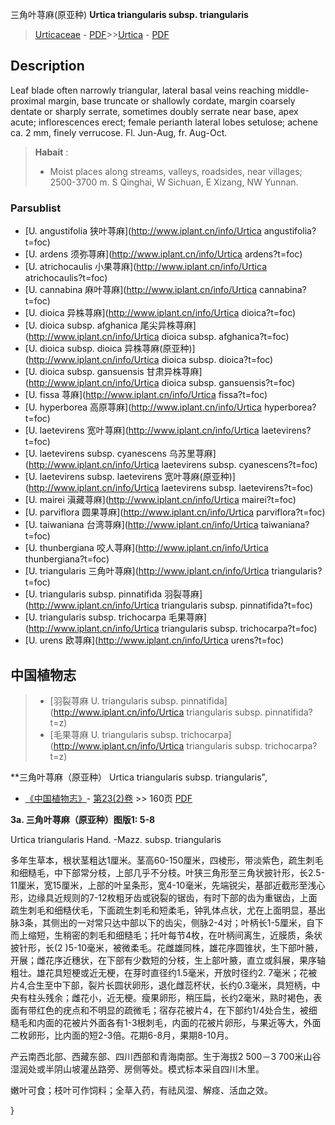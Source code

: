 三角叶荨麻(原亚种) **Urtica triangularis subsp. triangularis**

> [Urticaceae](http://www.iplant.cn/info/Urticaceae?t=foc) - [PDF](http://www.iplant.cn/foc/pdf/Urticaceae.pdf)>>[Urtica](http://www.iplant.cn/info/Urtica?t=foc) - [PDF](http://www.iplant.cn/foc/pdf/Urtica.pdf)

## Description

Leaf blade often narrowly triangular, lateral basal veins reaching middle-proximal margin, base truncate or shallowly cordate, margin coarsely dentate or sharply serrate, sometimes doubly serrate near base, apex acute; inflorescences erect; female perianth lateral lobes setulose; achene ca. 2 mm, finely verrucose. Fl. Jun-Aug, fr. Aug-Oct.

> **Habait** : 
>* Moist places along streams, valleys, roadsides, near villages; 2500-3700 m. S Qinghai, W Sichuan, E Xizang, NW Yunnan.

### Parsublist

* [U.  angustifolia  狭叶荨麻](http://www.iplant.cn/info/Urtica angustifolia?t=foc)
* [U.  ardens  须弥荨麻](http://www.iplant.cn/info/Urtica ardens?t=foc)
* [U.  atrichocaulis  小果荨麻](http://www.iplant.cn/info/Urtica atrichocaulis?t=foc)
* [U.  cannabina  麻叶荨麻](http://www.iplant.cn/info/Urtica cannabina?t=foc)
* [U.  dioica  异株荨麻](http://www.iplant.cn/info/Urtica dioica?t=foc)
* [U.  dioica subsp. afghanica  尾尖异株荨麻](http://www.iplant.cn/info/Urtica dioica subsp. afghanica?t=foc)
* [U.  dioica subsp. dioica  异株荨麻(原亚种)](http://www.iplant.cn/info/Urtica dioica subsp. dioica?t=foc)
* [U.  dioica subsp. gansuensis  甘肃异株荨麻](http://www.iplant.cn/info/Urtica dioica subsp. gansuensis?t=foc)
* [U.  fissa  荨麻](http://www.iplant.cn/info/Urtica fissa?t=foc)
* [U.  hyperborea  高原荨麻](http://www.iplant.cn/info/Urtica hyperborea?t=foc)
* [U.  laetevirens  宽叶荨麻](http://www.iplant.cn/info/Urtica laetevirens?t=foc)
* [U.  laetevirens subsp. cyanescens  乌苏里荨麻](http://www.iplant.cn/info/Urtica laetevirens subsp. cyanescens?t=foc)
* [U.  laetevirens subsp. laetevirens  宽叶荨麻(原亚种)](http://www.iplant.cn/info/Urtica laetevirens subsp. laetevirens?t=foc)
* [U.  mairei  滇藏荨麻](http://www.iplant.cn/info/Urtica mairei?t=foc)
* [U.  parviflora  圆果荨麻](http://www.iplant.cn/info/Urtica parviflora?t=foc)
* [U.  taiwaniana  台湾荨麻](http://www.iplant.cn/info/Urtica taiwaniana?t=foc)
* [U.  thunbergiana  咬人荨麻](http://www.iplant.cn/info/Urtica thunbergiana?t=foc)
* [U.  triangularis  三角叶荨麻](http://www.iplant.cn/info/Urtica triangularis?t=foc)
* [U.  triangularis subsp. pinnatifida  羽裂荨麻](http://www.iplant.cn/info/Urtica triangularis subsp. pinnatifida?t=foc)
* [U.  triangularis subsp. trichocarpa  毛果荨麻](http://www.iplant.cn/info/Urtica triangularis subsp. trichocarpa?t=foc)
* [U.  urens  欧荨麻](http://www.iplant.cn/info/Urtica urens?t=foc)

## 中国植物志

> * [羽裂荨麻  U.  triangularis subsp. pinnatifida](http://www.iplant.cn/info/Urtica triangularis subsp. pinnatifida?t=z)
> * [毛果荨麻  U.  triangularis subsp. trichocarpa](http://www.iplant.cn/info/Urtica triangularis subsp. trichocarpa?t=z)

**三角叶荨麻（原亚种） Urtica triangularis subsp. triangularis",

* [《中国植物志》](http://www.iplant.cn/frps)- [第23(2)卷](http://www.iplant.cn/frps/vol/23(2)) >> 160页 [PDF](http://www.iplant.cn/frps/pdf/23(2)/160.pdf)

**3a. 三角叶荨麻（原亚种）图版1: 5-8**

Urtica triangularis Hand. -Mazz. subsp. triangularis

多年生草本，根状茎粗达1厘米。茎高60-150厘米，四棱形，带淡紫色，疏生刺毛和细糙毛，中下部常分枝，上部几乎不分枝。叶狭三角形至三角状披针形，长2.5-11厘米，宽15厘米，上部的叶呈条形，宽4-10毫米，先端锐尖，基部近截形至浅心形，边缘具近规则的7-12枚粗牙齿或锐裂的锯齿，有时下部的齿为重锯齿，上面疏生刺毛和细糙伏毛，下面疏生刺毛和短柔毛，钟乳体点状，尤在上面明显，基出脉3条，其侧出的一对常只达中部以下的齿尖，侧脉2-4对；叶柄长1-5厘米，自下而上缩短，生稍密的刺毛和细糙毛；托叶每节4枚，在叶柄间离生，近膜质，条状披针形，长(2 )5-10毫米，被微柔毛。花雌雄同株，雄花序圆锥状，生下部叶腋，开展；雌花序近穗状，在下部有少数短的分枝，生上部叶腋，直立或斜展，果序轴粗壮。雄花具短梗或近无梗，在芽时直径约1.5毫米，开放时径约2. 7毫米；花被片4,合生至中下部，裂片长圆状卵形，退化雌蕊杯状，长约0.3毫米，具短柄，中央有柱头残余；雌花小，近无梗。瘦果卵形，稍压扁，长约2毫米，熟时褐色，表面有带红色的疣点和不明显的疏微毛；宿存花被片4，在下部约1/4处合生，被细糙毛和内面的花被片外面各有1-3根刺毛，内面的花被片卵形，与果近等大，外面二枚卵形，比内面的短2-3倍。花期6-8月，果期8-10月。

产云南西北部、西藏东部、四川西部和青海南部。生于海拔2 500－3 700米山谷湿润处或半阴山坡灌丛路旁、房侧等处。模式标本采自四川木里。

嫩叶可食；枝叶可作饲料；全草入药，有祛风湿、解痉、活血之效。

}